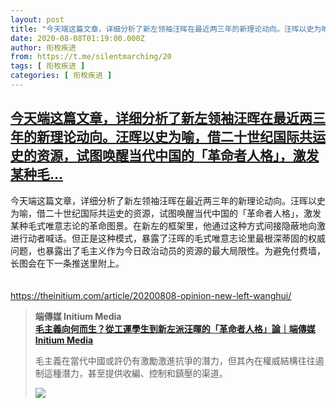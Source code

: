 ```yaml
---
layout: post
title: "今天端这篇文章，详细分析了新左领袖汪晖在最近两三年的新理论动向。汪晖以史为喻，借二十世纪国际共运史的资源，试图唤醒当代中国的「革命者人格」，激发某种毛"
date: 2020-08-08T01:19:00.000Z
author: 衔枚疾进
from: https://t.me/silentmarching/20
tags: [ 衔枚疾进 ]
categories: [ 衔枚疾进 ]
---
```

<!--1596849540000-->
[今天端这篇文章，详细分析了新左领袖汪晖在最近两三年的新理论动向。汪晖以史为喻，借二十世纪国际共运史的资源，试图唤醒当代中国的「革命者人格」，激发某种毛...](https://t.me/silentmarching/20)
------

<div>
<p>今天端这篇文章，详细分析了新左领袖汪晖在最近两三年的新理论动向。汪晖以史为喻，借二十世纪国际共运史的资源，试图唤醒当代中国的「革命者人格」，激发某种毛式唯意志论的革命图景。在新左的框架里，他通过这种方式间接隐蔽地向激进行动者喊话。但正是这种模式，暴露了汪晖的毛式唯意志论里最根深蒂固的权威问题，也暴露出了毛主义作为今日政治动员的资源的最大局限性。为避免付费墙，长图会在下一条推送里附上。<br><br><br><a href="https://theinitium.com/article/20200808-opinion-new-left-wanghui/" target="_blank" rel="noopener">https://theinitium.com/article/20200808-opinion-new-left-wanghui/</a></p><blockquote><b>端傳媒 Initium Media</b><br><b><a href="https://theinitium.com/article/20200808-opinion-new-left-wanghui/">毛主義向何而生？從工運學生到新左派汪暉的「革命者人格」論｜端傳媒 Initium Media</a></b><br><p>毛主義在當代中國或許仍有激勵激進抗爭的潛力，但其內在權威結構往往遏制這種潛力，甚至提供收編、控制和鎮壓的渠道。</p><img src="https://cdn4.telesco.pe/file/RTtisHHV-cMIbpw7Ise0codSQuOl3tEgeF0LI0cl8pcM4bSdgWn-fr8vvL7wWx6ksRipZQpKghBSlZLVCBr7a8NJsIqXZRT4RPesUixF8idxanSe9csT5MrSkr9vvqU5nUm1Bayu97izNjd4XYn9Yh2aY8IwUflRAG_hzo15Rh1NTZ3hYihp8qyQwT8i9nkPdHTVWBm8OtjHfJI5lMo852EpKNXcUxXYazBMbBPbuGEZ9S_R7lDSOHJzNp_UBwJhGWAHUAkI4s3OvshX7CGXRtRhgqpLVZLuL2Qjt3iuTncvz_wzsMeUe8Ye6pGDFPb6H8rcAhT-pDJhyY2vXSSxGw.jpg" referrerpolicy="no-referrer"></blockquote>
</div>
